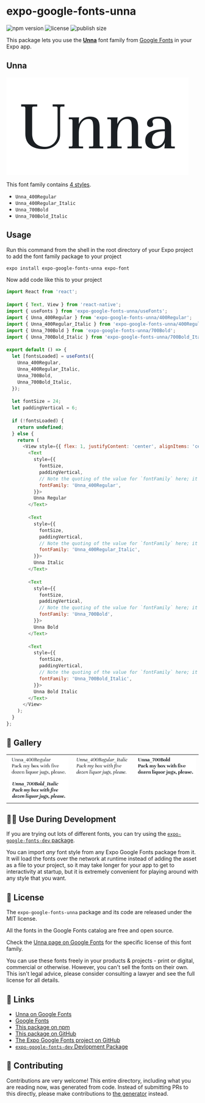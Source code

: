 # expo-google-fonts-unna

![npm version](https://flat.badgen.net/npm/v/expo-google-fonts-unna)
![license](https://flat.badgen.net/github/license/expo/google-fonts)
![publish size](https://flat.badgen.net/packagephobia/install/expo-google-fonts-unna)

This package lets you use the [**Unna**](https://fonts.google.com/specimen/Unna) font family from [Google Fonts](https://fonts.google.com/) in your Expo app.

## Unna

![Unna](./font-family.png)

This font family contains [4 styles](#-gallery).

- `Unna_400Regular`
- `Unna_400Regular_Italic`
- `Unna_700Bold`
- `Unna_700Bold_Italic`

## Usage

Run this command from the shell in the root directory of your Expo project to add the font family package to your project
```sh
expo install expo-google-fonts-unna expo-font
```

Now add code like this to your project
```js
import React from 'react';

import { Text, View } from 'react-native';
import { useFonts } from 'expo-google-fonts-unna/useFonts';
import { Unna_400Regular } from 'expo-google-fonts-unna/400Regular';
import { Unna_400Regular_Italic } from 'expo-google-fonts-unna/400Regular_Italic';
import { Unna_700Bold } from 'expo-google-fonts-unna/700Bold';
import { Unna_700Bold_Italic } from 'expo-google-fonts-unna/700Bold_Italic';

export default () => {
  let [fontsLoaded] = useFonts({
    Unna_400Regular,
    Unna_400Regular_Italic,
    Unna_700Bold,
    Unna_700Bold_Italic,
  });

  let fontSize = 24;
  let paddingVertical = 6;

  if (!fontsLoaded) {
    return undefined;
  } else {
    return (
      <View style={{ flex: 1, justifyContent: 'center', alignItems: 'center' }}>
        <Text
          style={{
            fontSize,
            paddingVertical,
            // Note the quoting of the value for `fontFamily` here; it expects a string!
            fontFamily: 'Unna_400Regular',
          }}>
          Unna Regular
        </Text>

        <Text
          style={{
            fontSize,
            paddingVertical,
            // Note the quoting of the value for `fontFamily` here; it expects a string!
            fontFamily: 'Unna_400Regular_Italic',
          }}>
          Unna Italic
        </Text>

        <Text
          style={{
            fontSize,
            paddingVertical,
            // Note the quoting of the value for `fontFamily` here; it expects a string!
            fontFamily: 'Unna_700Bold',
          }}>
          Unna Bold
        </Text>

        <Text
          style={{
            fontSize,
            paddingVertical,
            // Note the quoting of the value for `fontFamily` here; it expects a string!
            fontFamily: 'Unna_700Bold_Italic',
          }}>
          Unna Bold Italic
        </Text>
      </View>
    );
  }
};

```

## 🔡 Gallery


||||
|-|-|-|
|![Unna_400Regular](.//400Regular/Unna_400Regular.ttf.png)|![Unna_400Regular_Italic](.//400Regular_Italic/Unna_400Regular_Italic.ttf.png)|![Unna_700Bold](.//700Bold/Unna_700Bold.ttf.png)||
|![Unna_700Bold_Italic](.//700Bold_Italic/Unna_700Bold_Italic.ttf.png)||||


## 👩‍💻 Use During Development

If you are trying out lots of different fonts, you can try using the [`expo-google-fonts-dev` package](https://github.com/freeboub/google-fonts/tree/master/font-packages/dev#readme).

You can import *any* font style from any Expo Google Fonts package from it. It will load the fonts
over the network at runtime instead of adding the asset as a file to your project, so it may take longer
for your app to get to interactivity at startup, but it is extremely convenient
for playing around with any style that you want.

## 📖 License

The `expo-google-fonts-unna` package and its code are released under the MIT license.

All the fonts in the Google Fonts catalog are free and open source.

Check the [Unna page on Google Fonts](https://fonts.google.com/specimen/Unna) for the specific license of this font family.

You can use these fonts freely in your products & projects - print or digital, commercial or otherwise. However, you can't sell the fonts on their own. This isn't legal advice, please consider consulting a lawyer and see the full license for all details.

## 🔗 Links

- [Unna on Google Fonts](https://fonts.google.com/specimen/Unna)
- [Google Fonts](https://fonts.google.com/)
- [This package on npm](https://www.npmjs.com/package/expo-google-fonts-unna)
- [This package on GitHub](https://github.com/freeboub/google-fonts/tree/master/font-packages/unna)
- [The Expo Google Fonts project on GitHub](https://github.com/freeboub/google-fonts)
- [`expo-google-fonts-dev` Devlopment Package](https://github.com/freeboub/google-fonts/tree/master/font-packages/dev)

## 🤝 Contributing

Contributions are very welcome! This entire directory, including what you are reading now, was generated from code. Instead of submitting PRs to this directly, please make contributions to [the generator](https://github.com/freeboub/google-fonts/tree/master/packages/generator) instead.
